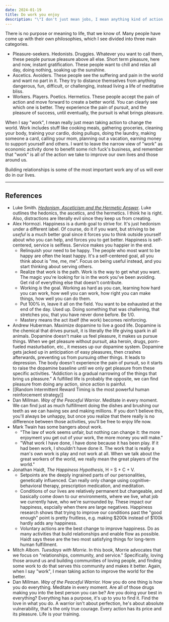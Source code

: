 ```yaml
---
date: 2024-01-19
title: Do work you enjoy
description: "\"I don't just mean jobs, I mean anything kind of action that produces something. Hopefully a good one.\""
---
```

There is no purpose or meaning to life, that we know of. Many people have come up with their own philosophies, which I see divided into three main categories.
- Pleasure-seekers. Hedonists. Druggies. Whatever you want to call them, these people pursue pleasure above all else. Short term pleasure, here and now, instant gratification. These people want to chill and relax all day, doing nothing, soaking up the sunshine.
- Ascetics. Avoiders. These people see the suffering and pain in the world and want no part in it. They try to distance themselves from anything dangerous, fun, difficult, or challenging, instead living a life of meditative bliss.
- Workers. Players. Poetics. Hermetics. These people accept the pain of action and move forward to create a better world. You can clearly see which one is better. They experience the pain of pursuit, and the pleasure of success, until eventually, the pursuit is what brings pleasure.

When I say "work", I mean really just mean taking action to change the world. Work includes stuff like cooking meals, gathering groceries, cleaning your body, training your cardio, doing pullups, doing the laundry, making someone a card, calling your mom, planning out a vacation, earning money to support yourself and others. I want to leave the narrow view of "work" as economic activity done to benefit some rich fuck's business, and remember that "work" is all of the action we take to improve our own lives and those around us.

Building relationships is some of the most important work any of us will ever do in our lives.

---
## References
- Luke Smith. [*Hedonism, Asceticism and the Hermetic Answer*](https://lukesmith.xyz/articles/hedonism-asceticism-and-the-hermetic-answer/). Luke outlines the hedonics, the ascetics, and the hermetics. I think he is right. Also, distractions are literally evil since they keep us from creating.
- Alex Hormozi. Happiness is a dumb goal to strive for. It's just hedonism under a different label. Of course, do it if you want, but striving to be *useful* is a much better goal since it forces you to think outside yourself about who you can help, and forces you to get better. Happiness is self-centered, service is selfless. Service makes you happier in the end.
	- Relinquish your need to be happy. The people who most want to be happy are often the least happy. It's a self-centered goal, all you think about is "me, me, me". Focus on being useful instead, and you start thinking about serving others.
	- Realize that work is the path. Work is the way to get what you want. The magic you're looking for is in the work you've been avoiding. Get rid of everything else that doesn't contribute.
	- Working *is* the goal. Working as hard as you can, learning how hard you can work, how well you can work, how right you can make things, how well you can do them.
	- Put 100% in, leave it all on the field. You want to be exhausted at the end of the day. Used up. Doing something that was challening, that stretches you, that you have never done before. Be 1/0.
	- Mastery means the act itself (the work) becomes reinforcing.
- Andrew Huberman. Maximize dopamine to live a good life. Dopamine is the chemical that drives pursuit, it is literally the life giving spark in all animals. Dopamine doesn't make us feel pleasure, it makes us pursue things. When we get pleasure without pursuit, aka heroin, drugs, porn-fueled masturbation, etc., it messes up our dopamine system. Dopamine gets jacked up in anticipation of easy pleasures, then crashes afterwards, preventing us from pursuing other things. It leads to depression. The body doesn't experience the pain of pursuit, so it starts to raise the dopamine baseline until we only get pleasure from these specific activities. "Addiction is a gradual narrowing of the things that bring us pleasure." A fulfilled life is probably the opposite, we can find pleasure from doing any action, since action is painful.
- [[Random Intermittent Reward Timing is the most powerful human reinforcement strategy]]
- Dan Millman. *Way of the Peaceful Warrior*. Meditate in every moment. We can find just as much fulfillment doing the dishes and brushing our teeth as we can having sex and making millions. If you don't believe this, you'll always be unhappy, but once you realize that there really is no difference between those activities, you'll be free to enjoy life now.
- Mark Twain has some bangers about work.
	- "The law of work seems unfair, but nothing can change it: the more enjoyment you get out of your work, the more money you will make."
	- "What work I have done, I have done because it has been play. If it had been work, I shouldn't have done it. The work that is really a man's own work is play and not work at all. When we talk about the great workers of the world, we really mean the great players of the world."
- Jonathan Haidt, *The Happiness Hypothesis*, H = S + C + V.
	- Setpoints are the deeply ingrained parts of our personalities, genetically influenced. Can really only change using cognitive-behavioral therapy, prescription medication, and meditation.
	- Conditions of our lives are relatively permanent but changeable, and basically come down to our environments, where we live, what job we currently have, who we're surrounded by. These impact our happiness, espcially when there are large negatives. Happiness research shows that trying to improve our conditions past the "good enough" point is pretty fruitless, e.g. making $200k instead of $100k hardly adds any happiness.
	- Voluntary actions are the best change to improve happiness. Do as many activities that build relationships and enable flow as possible. Haidt says these are the two most satisfying things for long-term human fulfillment.
- Mitch Albom. *Tuesdays with Morrie*. In this book, Morrie advocates that we focus on "relationships, community, and service." Specifically, loving those around us and building communities of loving people, and finding some work to do that serves this community and makes it better. Again, when I say "work", I mean taking action to improve the world for the better.
- Dan Millman. *Way of the Peaceful Warrior.* How you do one thing is how you do everything. Meditate in every moment. Are all of those drugs making you into the best person you can be? Are you doing your best in everything? Everything has a purpose, it's up to you to find it. Find the love in what you do. A warrior isn't about perfection, he's about absolute vulnerability, that's the only true courage. Every action has its price and its pleasure. Life is your training.